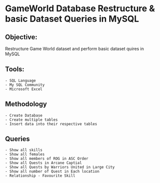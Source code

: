 # GameWorld Database Restructure & basic Dataset Queries in MySQL

## Objective: 
Restructure Game World dataset and perform basic dataset quires in MySQL 

## Tools: 

    - SQL Language 
    - My SQL Community 
    - Microsoft Excel 
    
## Methodology

    - Create Database 
    - Create multiple tables 
    - Insert data into their respective tables 

## Queries 

    - Show all skills 
    - Show all females
    - Show all members of ROG in ASC Order 
    - Show all Quests in Arcane Captial
    - Show all Quests by Warriors United in Large City
    - Show all number of Quest in Each location
    - Relationship - Favourite Skill 
